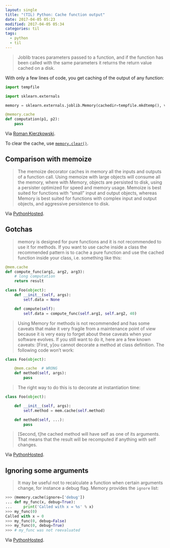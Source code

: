 ```yaml
---
layout: single
title: "(TIL) Python: Cache function output"
date: 2017-04-05 05:23
modified: 2017-04-05 05:34
categories: til
tags:
  - python
  - til
---
```


> Joblib traces parameters passed to a function, and if the function has been called with the
same parameters it returns the return value cached on a disk.

With only a few lines of code, you get caching of the output of any function:

```python
import tempfile

import sklearn.externals

memory = sklearn.externals.joblib.Memory(cachedir=tempfile.mkdtemp(), verbose=0, )

@memory.cache
def computation(p1, p2):
    pass
```

Via [Roman Kierzkowski](https://medium.com/@r_kierzkowski/10-tips-on-using-jupyter-notebook-abc0ba7028a4).

To clear the cache, use [`memory.clear()`](https://joblib.readthedocs.io/en/latest/generated/joblib.Memory.html).

## Comparison with memoize

> The memoize decorator caches in memory all the inputs
and outputs of a function call.
> Using memoize with large objects will consume all the memory, where with Memory,
objects are persisted to disk, using a persister optimized for speed and memory usage.
> Memoize is best suited for functions with “small” input and output objects,
whereas Memory is best suited for functions with complex input and output objects,
and aggressive persistence to disk.

Via [PythonHosted](https://joblib.readthedocs.io/en/latest/generated/joblib.Memory.html).

## Gotchas

> memory is designed for pure functions and it is not recommended to use it for methods.
If you want to use cache inside a class the recommended pattern is to cache a pure function
and use the cached function inside your class, i.e. something like this:

```python
@mem.cache
def compute_func(arg1, arg2, arg3):
    # long computation
    return result

class Foo(object):
    def __init__(self, args):
        self.data = None

    def compute(self):
        self.data = compute_func(self.arg1, self.arg2, 40)
```

> Using Memory for methods is not recommended and has some caveats that make it very fragile
from a maintenance point of view because it is very easy to forget about these caveats
when your software evolves. If you still want to do it, here are a few known caveats:
> [First, y]ou cannot decorate a method at class definition.
> The following code won’t work:

```python
class Foo(object):

    @mem.cache  # WRONG
    def method(self, args):
        pass
```

> The right way to do this is to decorate at instantiation time:

```python
class Foo(object):

    def __init__(self, args):
        self.method = mem.cache(self.method)

    def method(self, ...):
        pass
```

> [Second, t]he cached method will have self as one of its arguments.
That means that the result will be recomputed if anything with self changes.

Via [PythonHosted](https://joblib.readthedocs.io/en/latest/generated/joblib.Memory.html).

## Ignoring some arguments

> It may be useful not to recalculate a function when certain arguments change,
for instance a debug flag. Memory provides the `ignore` list:

```python
>>> @memory.cache(ignore=['debug'])
... def my_func(x, debug=True):
...     print('Called with x = %s' % x)
>>> my_func(0)
Called with x = 0
>>> my_func(0, debug=False)
>>> my_func(0, debug=True)
>>> # my_func was not reevaluated
```

Via [PythonHosted](https://joblib.readthedocs.io/en/latest/generated/joblib.Memory.html).

